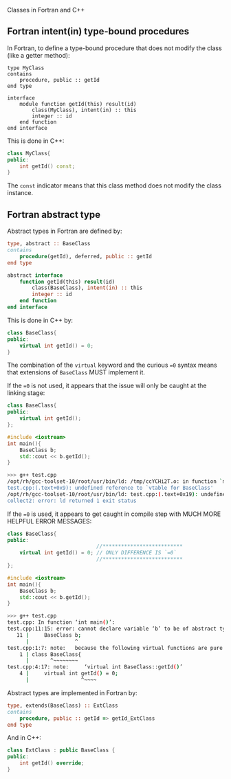 Classes in Fortran and C++

## Fortran intent(in) type-bound procedures
In Fortran, to define a type-bound procedure that does not modify the class (like a getter method):

```Fortran
type MyClass
contains
    procedure, public :: getId
end type

interface
    module function getId(this) result(id)
        class(MyClass), intent(in) :: this
        integer :: id
    end function
end interface
```

This is done in C++:
```cxx
class MyClass{
public:
    int getId() const;
}
```

The `const` indicator means that this class method does not modify the class instance.

## Fortran abstract type

Abstract types in Fortran are defined by:

```fortran
type, abstract :: BaseClass
contains
    procedure(getId), deferred, public :: getId
end type

abstract interface
    function getId(this) result(id)
        class(BaseClass), intent(in) :: this
        integer :: id
    end function
end interface
```

This is done in C++ by:

```cxx
class BaseClass{
public:
    virtual int getId() = 0;
}
```

The combination of the `virtual` keyword and the curious `=0` syntax means that extensions of `BaseClass` MUST implement it.

If the `=0` is not used, it appears that the issue will only be caught at the linking stage:

```cxx
class BaseClass{
public:
    virtual int getId();
};

#include <iostream>
int main(){
    BaseClass b;
    std::cout << b.getId();
}
```

```bash
>>> g++ test.cpp 
/opt/rh/gcc-toolset-10/root/usr/bin/ld: /tmp/ccYCHi2T.o: in function `main':
test.cpp:(.text+0x9): undefined reference to `vtable for BaseClass'
/opt/rh/gcc-toolset-10/root/usr/bin/ld: test.cpp:(.text+0x19): undefined reference to `BaseClass::getId()'
collect2: error: ld returned 1 exit status
```

If the `=0` is used, it appears to get caught in compile step with MUCH MORE HELPFUL ERROR MESSAGES:

```cxx
class BaseClass{
public:
                             //**************************
    virtual int getId() = 0; // ONLY DIFFERENCE IS `=0`
                             //**************************
};

#include <iostream>
int main(){
    BaseClass b;
    std::cout << b.getId();
}
```

```bash
>>> g++ test.cpp 
test.cpp: In function ‘int main()’:
test.cpp:11:15: error: cannot declare variable ‘b’ to be of abstract type ‘BaseClass’
   11 |     BaseClass b;
      |               ^
test.cpp:1:7: note:   because the following virtual functions are pure within ‘BaseClass’:
    1 | class BaseClass{
      |       ^~~~~~~~~
test.cpp:4:17: note:     ‘virtual int BaseClass::getId()’
    4 |     virtual int getId() = 0;
      |                 ^~~~~
```

Abstract types are implemented in Fortran by:

```fortran
type, extends(BaseClass) :: ExtClass
contains
    procedure, public :: getId => getId_ExtClass
end type
```

And in C++:

```cxx
class ExtClass : public BaseClass {
public:
    int getId() override;
}
```
